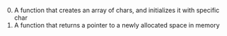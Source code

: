 0. A function that creates an array of chars, and initializes it with specific char
1. A function that returns a pointer to a newly allocated space in memory
